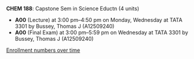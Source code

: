 **CHEM 188**: Capstone Sem in Science Eductn (4 units)

- **A00** (Lecture) at 3:00 pm–4:50 pm on Monday, Wednesday at TATA 3301 by Bussey, Thomas J (A12509240)
- **A00** (Final Exam) at 3:00 pm–5:59 pm on Wednesday at TATA 3301 by Bussey, Thomas J (A12509240)

[Enrollment numbers over time](./CHEM188.tsv)
